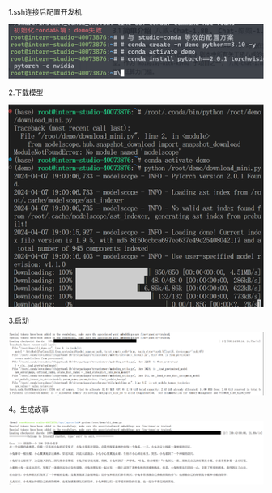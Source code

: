

1.ssh连接后配置开发机

![1712472863200](image/lecture2/1712472863200.png "初始化环境")

2.下载模型

![1712487661131](image/lecture2/1712487661131.png)

3.启动

![1712489659817](image/lecture2/1712489659817.png)

4。生成故事

![1712490492756](image/lecture2/1712490492756.png)
